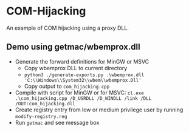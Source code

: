 # COM-Hijacking

An example of COM hijacking using a proxy DLL.

## Demo using getmac/wbemprox.dll

- Generate the forward definitions for MinGW or MSVC
  - Copy wbemprox DLL to current directory
  - `python3 ./generate-exports.py .\wbemprox.dll 'C:\\Windows\\System32\\wbem\\wbemprox.Dll'`
  - Copy output to `com_hijacking.cpp`
- Compile with script for MinGW or for MSVC: `cl.exe .\com_hijacking.cpp /D_USRDLL /D_WINDLL /link /DLL /OUT:com_hijacking.dll`
- Create registry entry from low or medium privilege user by running `modify-registry.reg`
- Run `getmac` and see message box
